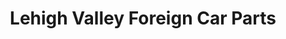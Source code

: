 ---
title: "Lehigh Valley Foreign Car Parts"
url: /bethlehem/lehigh-valley-foreign-car-parts/
shop: Autoteile
---